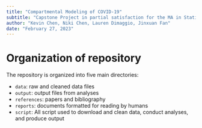 ```yaml
---
title: "Compartmental Modeling of COVID-19"
subtitle: "Capstone Project in partial satisfaction for the MA in Statistics"
author: "Kevin Chen, Niki Chen, Lauren Dimaggio, Jinxuan Fan"
date: "February 27, 2023"
---
```


# Organization of repository

The repository is organized into five main directories:

-  `data`: raw and cleaned data files
-  `output`: output files from analyses
-  `references`: papers and bibliography
-  `reports`: documents formatted for reading by humans
-  `script`: All script used to download and clean data, conduct analyses, and
	 produce output
